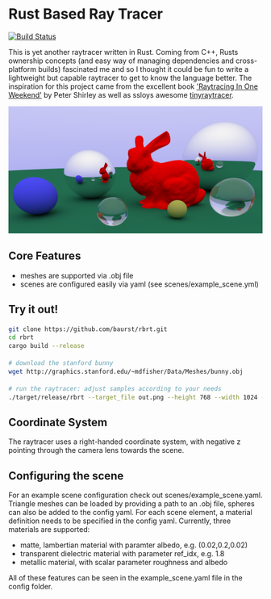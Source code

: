 # Rust Based Ray Tracer

[![Build Status](https://travis-ci.com/baurst/rbrt.svg?token=KGmoNyosUqTq92iqGZE9&branch=master)](https://travis-ci.com/baurst/rbrt)

This is yet another raytracer written in Rust. Coming from C++, Rusts ownership concepts (and easy way of managing dependencies and cross-platform builds) fascinated me and so I thought it could be fun to write a lightweight but capable raytracer to get to know the language better.
The inspiration for this project came from the excellent book ['Raytracing In One Weekend'](https://raytracing.github.io) by Peter Shirley as well as ssloys awesome [tinyraytracer](https://github.com/ssloy/tinyraytracer).

![Demo](demo_imgs/header.png)

## Core Features
* meshes are supported via .obj file
* scenes are configured easily via yaml (see scenes/example_scene.yml)

## Try it out!
```bash
git clone https://github.com/baurst/rbrt.git
cd rbrt
cargo build --release

# download the stanford bunny
wget http://graphics.stanford.edu/~mdfisher/Data/Meshes/bunny.obj

# run the raytracer: adjust samples according to your needs
./target/release/rbrt --target_file out.png --height 768 --width 1024 --samples 50 --config scenes/example_scene.yaml
```

## Coordinate System
The raytracer uses a right-handed coordinate system, with negative z pointing through the camera lens towards the scene.

## Configuring the scene
For an example scene configuration check out scenes/example_scene.yaml.
Triangle meshes can be loaded by providing a path to an .obj file, spheres can also be added to the config yaml.
For each scene element, a material definition needs to be specified in the config yaml.
Currently, three materials are supported: 
* matte, lambertian material with paramter albedo, e.g. (0.02,0.2,0.02)
* transparent dielectric material with parameter ref_idx, e.g. 1.8
* metallic material, with scalar parameter roughness and albedo

All of these features can be seen in the example_scene.yaml file in the config folder.
